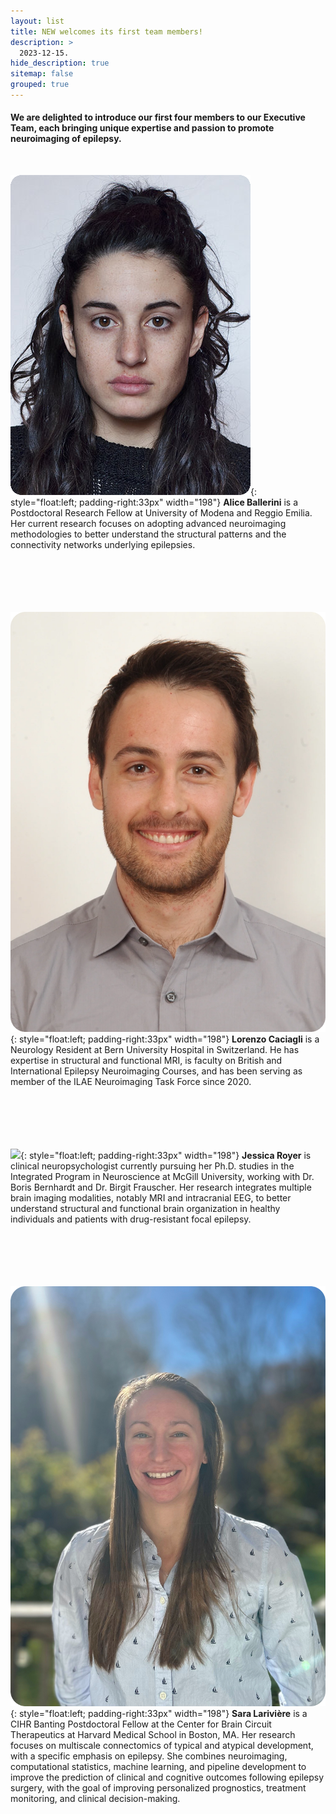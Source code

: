 ```yaml
---
layout: list
title: NEW welcomes its first team members!
description: >
  2023-12-15.
hide_description: true
sitemap: false
grouped: true
---
```


#### We are delighted to introduce our first four members to our Executive Team, each bringing unique expertise and passion to promote neuroimaging of epilepsy.

<br/> 

![](https://github.com/new-epilepsy/website-extras/blob/main/team-photos/alice.png?raw=true){: style="float:left; padding-right:33px" width="198"} <b>Alice Ballerini</b> is a Postdoctoral Research Fellow at University of Modena and Reggio Emilia. Her current research focuses on adopting advanced neuroimaging methodologies to better understand the structural patterns and the connectivity networks underlying epilepsies. 
<br/><br/><br/><br/><br/><br/>

![](https://github.com/new-epilepsy/website-extras/blob/main/team-photos/drlo.png?raw=true){: style="float:left; padding-right:33px" width="198"} <b>Lorenzo Caciagli</b> is a Neurology Resident at Bern University Hospital in Switzerland. He has expertise in structural and functional MRI, is faculty on British and International Epilepsy Neuroimaging Courses, and has been serving as member of the ILAE Neuroimaging Task Force since 2020. 
<br/><br/><br/><br/><br/><br/>

![](https://github.com/new-epilepsy/website-extras/blob/main/team-photos/jr.png?raw=true){: style="float:left; padding-right:33px" width="198"} <b>Jessica Royer</b> is clinical neuropsychologist currently pursuing her Ph.D. studies in the Integrated Program in Neuroscience at McGill University, working with Dr. Boris Bernhardt and Dr. Birgit Frauscher. Her research integrates multiple brain imaging modalities, notably MRI and intracranial EEG, to better understand structural and functional brain organization in healthy individuals and patients with drug-resistant focal epilepsy. 
<br/><br/><br/><br/><br/><br/>

![](https://github.com/new-epilepsy/website-extras/blob/main/team-photos/sl.png?raw=true){: style="float:left; padding-right:33px" width="198"} <b>Sara Larivière</b> is a CIHR Banting Postdoctoral Fellow at the Center for Brain Circuit Therapeutics at Harvard Medical School in Boston, MA. Her research focuses on multiscale connectomics of typical and atypical development, with a specific emphasis on epilepsy. She combines neuroimaging, computational statistics, machine learning, and pipeline development to improve the prediction of clinical and cognitive outcomes following epilepsy surgery, with the goal of improving personalized prognostics, treatment monitoring, and clinical decision-making.

